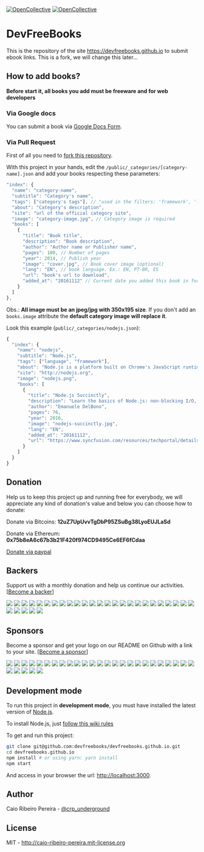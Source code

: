 [![OpenCollective](https://opencollective.com/devfreebooks/backers/badge.svg)](#backers) 
[![OpenCollective](https://opencollective.com/devfreebooks/sponsors/badge.svg)](#sponsors)

# DevFreeBooks

This is the repository of the site https://devfreebooks.github.io to submit ebook links.
This is a fork, we will change this later...

## How to add books?

**Before start it, all books you add must be freeware and for web developers**

### Via Google docs

You can submit a book via [Google Docs Form](https://docs.google.com/forms/d/e/1FAIpQLSeXsmlLo3S7lJF82LGTOMoMpA4vg_T38Ez47gQoU6P6KaFwQg/viewform).

### Via Pull Request

First of all you need to [fork this repository](https://github.com/devfreebooks/devfreebooks.github.io/fork).

With this project in your hands, edit the `/public/_categories/[category-name].json` and add your books respecting these parameters:

``` javascript
"index": {
  "name": "category-name",
  "subtitle": "Category's name",
  "tags": ["category's tags"], // "used in the filters: 'framework', 'language', 'conceptual', 'frontend', 'mobile'"
  "about": "Category's description",
  "site": "url of the official category site",
  "image": "category-image.jpg", // Category image is required
  "books": [
    {
      "title": "Book title",
      "description": "Book description",
      "author": "Author name or Publisher name",
      "pages": 100, // Number of pages
      "year": 2014, // Publish year
      "image": "cover.jpg", // Book cover image (optional)
      "lang": "EN", // book language. Ex.: EN, PT-BR, ES
      "url": "book's url to download",
      "added_at": "20161112" // Current date you added this book in format YYYYMMDD
    }
  ]
},
```

Obs.: **All image must be an jpeg/jpg with 350x195 size**. If you don't add an `books.image` attribute the **default category image will replace it**.

Look this example (`public/_categories/nodejs.json`):

``` javascript
{
  "index": {
    "name": "nodejs",
    "subtitle": "Node.js",
    "tags": ["language", "framework"],
    "about": "Node.js is a platform built on Chrome's JavaScript runtime for easily building fast, scalable network applications. Node.js uses an event-driven, non-blocking I/O model that makes it lightweight and efficient, perfect for data-intensive real-time applications that run across distributed devices.",
    "site": "http://nodejs.org",
    "image": "nodejs.png",
    "books": [
      {
        "title": "Node.js Succinctly",
        "description": "Learn the basics of Node.js: non-blocking I/O, the event loop, modules, and the Node.js runtime environment. From there, dive into building practical solutions that interact with filesystems and streams, access databases, handle web server message queuing, and more.",
        "author": "Emanuele DelBono",
        "pages": 76,
        "year": 2016,
        "image": "nodejs-succinctly.jpg",
        "lang": "EN",        
        "added_at": "20161112",
        "url": "https://www.syncfusion.com/resources/techportal/details/ebooks/nodejs"
      }
    ]
  }
}
```

## Donation

Help us to keep this project up and running free for everybody, we will appreciate any kind of donation's value and below you can choose how to donate:

Donate via Bitcoins:
**12uZ7UpUvvTgDbP95ZSuBg38LyoEUJLaSd**

Donate via Ethereum:
**0x75b8eA6c67b3b21F420f974CD9495Ce6EF6fCdaa**

[Donate via paypal](https://www.paypal.com/us/cgi-bin/webscr?cmd=_flow&SESSION=IkN3-8GHArBWpwToacqHTCv2NG9bLncWSNiqWOm81EbJhuAZ9-p08wQDquu&dispatch=5885d80a13c0db1f8e263663d3faee8d333dc9aadeed3fe0b5b299d55fd35542)

## Backers
Support us with a monthly donation and help us continue our activities. [[Become a backer](https://opencollective.com/devfreebooks#backer)]

<a href="https://opencollective.com/devfreebooks/backer/0/website" target="_blank"><img src="https://opencollective.com/devfreebooks/backer/0/avatar.svg"></a>
<a href="https://opencollective.com/devfreebooks/backer/1/website" target="_blank"><img src="https://opencollective.com/devfreebooks/backer/1/avatar.svg"></a>
<a href="https://opencollective.com/devfreebooks/backer/2/website" target="_blank"><img src="https://opencollective.com/devfreebooks/backer/2/avatar.svg"></a>
<a href="https://opencollective.com/devfreebooks/backer/3/website" target="_blank"><img src="https://opencollective.com/devfreebooks/backer/3/avatar.svg"></a>
<a href="https://opencollective.com/devfreebooks/backer/4/website" target="_blank"><img src="https://opencollective.com/devfreebooks/backer/4/avatar.svg"></a>
<a href="https://opencollective.com/devfreebooks/backer/5/website" target="_blank"><img src="https://opencollective.com/devfreebooks/backer/5/avatar.svg"></a>
<a href="https://opencollective.com/devfreebooks/backer/6/website" target="_blank"><img src="https://opencollective.com/devfreebooks/backer/6/avatar.svg"></a>
<a href="https://opencollective.com/devfreebooks/backer/7/website" target="_blank"><img src="https://opencollective.com/devfreebooks/backer/7/avatar.svg"></a>
<a href="https://opencollective.com/devfreebooks/backer/8/website" target="_blank"><img src="https://opencollective.com/devfreebooks/backer/8/avatar.svg"></a>
<a href="https://opencollective.com/devfreebooks/backer/9/website" target="_blank"><img src="https://opencollective.com/devfreebooks/backer/9/avatar.svg"></a>
<a href="https://opencollective.com/devfreebooks/backer/10/website" target="_blank"><img src="https://opencollective.com/devfreebooks/backer/10/avatar.svg"></a>
<a href="https://opencollective.com/devfreebooks/backer/11/website" target="_blank"><img src="https://opencollective.com/devfreebooks/backer/11/avatar.svg"></a>
<a href="https://opencollective.com/devfreebooks/backer/12/website" target="_blank"><img src="https://opencollective.com/devfreebooks/backer/12/avatar.svg"></a>
<a href="https://opencollective.com/devfreebooks/backer/13/website" target="_blank"><img src="https://opencollective.com/devfreebooks/backer/13/avatar.svg"></a>
<a href="https://opencollective.com/devfreebooks/backer/14/website" target="_blank"><img src="https://opencollective.com/devfreebooks/backer/14/avatar.svg"></a>
<a href="https://opencollective.com/devfreebooks/backer/15/website" target="_blank"><img src="https://opencollective.com/devfreebooks/backer/15/avatar.svg"></a>
<a href="https://opencollective.com/devfreebooks/backer/16/website" target="_blank"><img src="https://opencollective.com/devfreebooks/backer/16/avatar.svg"></a>
<a href="https://opencollective.com/devfreebooks/backer/17/website" target="_blank"><img src="https://opencollective.com/devfreebooks/backer/17/avatar.svg"></a>
<a href="https://opencollective.com/devfreebooks/backer/18/website" target="_blank"><img src="https://opencollective.com/devfreebooks/backer/18/avatar.svg"></a>
<a href="https://opencollective.com/devfreebooks/backer/19/website" target="_blank"><img src="https://opencollective.com/devfreebooks/backer/19/avatar.svg"></a>
<a href="https://opencollective.com/devfreebooks/backer/20/website" target="_blank"><img src="https://opencollective.com/devfreebooks/backer/20/avatar.svg"></a>
<a href="https://opencollective.com/devfreebooks/backer/21/website" target="_blank"><img src="https://opencollective.com/devfreebooks/backer/21/avatar.svg"></a>
<a href="https://opencollective.com/devfreebooks/backer/22/website" target="_blank"><img src="https://opencollective.com/devfreebooks/backer/22/avatar.svg"></a>
<a href="https://opencollective.com/devfreebooks/backer/23/website" target="_blank"><img src="https://opencollective.com/devfreebooks/backer/23/avatar.svg"></a>
<a href="https://opencollective.com/devfreebooks/backer/24/website" target="_blank"><img src="https://opencollective.com/devfreebooks/backer/24/avatar.svg"></a>
<a href="https://opencollective.com/devfreebooks/backer/25/website" target="_blank"><img src="https://opencollective.com/devfreebooks/backer/25/avatar.svg"></a>
<a href="https://opencollective.com/devfreebooks/backer/26/website" target="_blank"><img src="https://opencollective.com/devfreebooks/backer/26/avatar.svg"></a>
<a href="https://opencollective.com/devfreebooks/backer/27/website" target="_blank"><img src="https://opencollective.com/devfreebooks/backer/27/avatar.svg"></a>
<a href="https://opencollective.com/devfreebooks/backer/28/website" target="_blank"><img src="https://opencollective.com/devfreebooks/backer/28/avatar.svg"></a>
<a href="https://opencollective.com/devfreebooks/backer/29/website" target="_blank"><img src="https://opencollective.com/devfreebooks/backer/29/avatar.svg"></a>


## Sponsors
Become a sponsor and get your logo on our README on Github with a link to your site. [[Become a sponsor](https://opencollective.com/devfreebooks#sponsor)]

<a href="https://opencollective.com/devfreebooks/sponsor/0/website" target="_blank"><img src="https://opencollective.com/devfreebooks/sponsor/0/avatar.svg"></a>
<a href="https://opencollective.com/devfreebooks/sponsor/1/website" target="_blank"><img src="https://opencollective.com/devfreebooks/sponsor/1/avatar.svg"></a>
<a href="https://opencollective.com/devfreebooks/sponsor/2/website" target="_blank"><img src="https://opencollective.com/devfreebooks/sponsor/2/avatar.svg"></a>
<a href="https://opencollective.com/devfreebooks/sponsor/3/website" target="_blank"><img src="https://opencollective.com/devfreebooks/sponsor/3/avatar.svg"></a>
<a href="https://opencollective.com/devfreebooks/sponsor/4/website" target="_blank"><img src="https://opencollective.com/devfreebooks/sponsor/4/avatar.svg"></a>
<a href="https://opencollective.com/devfreebooks/sponsor/5/website" target="_blank"><img src="https://opencollective.com/devfreebooks/sponsor/5/avatar.svg"></a>
<a href="https://opencollective.com/devfreebooks/sponsor/6/website" target="_blank"><img src="https://opencollective.com/devfreebooks/sponsor/6/avatar.svg"></a>
<a href="https://opencollective.com/devfreebooks/sponsor/7/website" target="_blank"><img src="https://opencollective.com/devfreebooks/sponsor/7/avatar.svg"></a>
<a href="https://opencollective.com/devfreebooks/sponsor/8/website" target="_blank"><img src="https://opencollective.com/devfreebooks/sponsor/8/avatar.svg"></a>
<a href="https://opencollective.com/devfreebooks/sponsor/9/website" target="_blank"><img src="https://opencollective.com/devfreebooks/sponsor/9/avatar.svg"></a>
<a href="https://opencollective.com/devfreebooks/sponsor/10/website" target="_blank"><img src="https://opencollective.com/devfreebooks/sponsor/10/avatar.svg"></a>
<a href="https://opencollective.com/devfreebooks/sponsor/11/website" target="_blank"><img src="https://opencollective.com/devfreebooks/sponsor/11/avatar.svg"></a>
<a href="https://opencollective.com/devfreebooks/sponsor/12/website" target="_blank"><img src="https://opencollective.com/devfreebooks/sponsor/12/avatar.svg"></a>
<a href="https://opencollective.com/devfreebooks/sponsor/13/website" target="_blank"><img src="https://opencollective.com/devfreebooks/sponsor/13/avatar.svg"></a>
<a href="https://opencollective.com/devfreebooks/sponsor/14/website" target="_blank"><img src="https://opencollective.com/devfreebooks/sponsor/14/avatar.svg"></a>
<a href="https://opencollective.com/devfreebooks/sponsor/15/website" target="_blank"><img src="https://opencollective.com/devfreebooks/sponsor/15/avatar.svg"></a>
<a href="https://opencollective.com/devfreebooks/sponsor/16/website" target="_blank"><img src="https://opencollective.com/devfreebooks/sponsor/16/avatar.svg"></a>
<a href="https://opencollective.com/devfreebooks/sponsor/17/website" target="_blank"><img src="https://opencollective.com/devfreebooks/sponsor/17/avatar.svg"></a>
<a href="https://opencollective.com/devfreebooks/sponsor/18/website" target="_blank"><img src="https://opencollective.com/devfreebooks/sponsor/18/avatar.svg"></a>
<a href="https://opencollective.com/devfreebooks/sponsor/19/website" target="_blank"><img src="https://opencollective.com/devfreebooks/sponsor/19/avatar.svg"></a>
<a href="https://opencollective.com/devfreebooks/sponsor/20/website" target="_blank"><img src="https://opencollective.com/devfreebooks/sponsor/20/avatar.svg"></a>
<a href="https://opencollective.com/devfreebooks/sponsor/21/website" target="_blank"><img src="https://opencollective.com/devfreebooks/sponsor/21/avatar.svg"></a>
<a href="https://opencollective.com/devfreebooks/sponsor/22/website" target="_blank"><img src="https://opencollective.com/devfreebooks/sponsor/22/avatar.svg"></a>
<a href="https://opencollective.com/devfreebooks/sponsor/23/website" target="_blank"><img src="https://opencollective.com/devfreebooks/sponsor/23/avatar.svg"></a>
<a href="https://opencollective.com/devfreebooks/sponsor/24/website" target="_blank"><img src="https://opencollective.com/devfreebooks/sponsor/24/avatar.svg"></a>
<a href="https://opencollective.com/devfreebooks/sponsor/25/website" target="_blank"><img src="https://opencollective.com/devfreebooks/sponsor/25/avatar.svg"></a>
<a href="https://opencollective.com/devfreebooks/sponsor/26/website" target="_blank"><img src="https://opencollective.com/devfreebooks/sponsor/26/avatar.svg"></a>
<a href="https://opencollective.com/devfreebooks/sponsor/27/website" target="_blank"><img src="https://opencollective.com/devfreebooks/sponsor/27/avatar.svg"></a>
<a href="https://opencollective.com/devfreebooks/sponsor/28/website" target="_blank"><img src="https://opencollective.com/devfreebooks/sponsor/28/avatar.svg"></a>
<a href="https://opencollective.com/devfreebooks/sponsor/29/website" target="_blank"><img src="https://opencollective.com/devfreebooks/sponsor/29/avatar.svg"></a>

## Development mode

To run this project in **development mode**, you must have installed the latest version of [Node.js](http://nodejs.org).

To install Node.js, just [follow this wiki rules](http://nodejs.org/download)

To get and run this project:

``` bash
git clone git@github.com:devfreebooks/devfreebooks.github.io.git
cd devfreebooks.github.io
npm install # or using yarn: yarn install
npm start
```

And access in your browser the url: [http://localhost:3000](http://localhost:3000).

## Author

Caio Ribeiro Pereira - [@crp_underground](http://twitter.com/crp_underground)


## License

MIT - http://caio-ribeiro-pereira.mit-license.org
